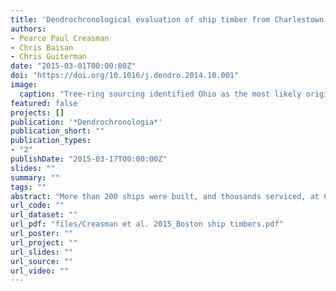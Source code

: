 ```yaml
---
title: 'Dendrochronological evaluation of ship timber from Charlestown Navy Yard (Boston, MA)'
authors: 
- Pearce Paul Creasman
- Chris Baisan
- Chris Guiterman
date: "2015-03-01T00:00:00Z"
doi: "https://doi.org/10.1016/j.dendro.2014.10.001"
image:
  caption: "Tree-ring sourcing identified Ohio as the most likely origin of ship-building timbers."
featured: false
projects: []
publication: '*Dendrochronologia*'
publication_short: ""
publication_types:
- "2"
publishDate: "2015-03-17T00:00:00Z"
slides: ""
summary: ""
tags: ""
abstract: "More than 200 ships were built, and thousands serviced, at Charlestown Navy Yard (Boston, MA) in its 174 years of service for the U.S. Navy (1800–1974 C.E.). Recent redevelopment of portions of the former yard revealed an historic timber pond where hundreds of unfinished naval-quality ship timbers were intentionally sunk and remained buried until ca. 2008. Many of these timbers were offered to the Henry B. du Pont Preservation Shipyard (Mystic Seaport, CT) for their restoration of Charles W. Morgan. Courtesy of Mystic Seaport, 38 specimens from the Charlestown yard (mostly Quercus sp.; including live [evergreen] oak and white oak) were selected for dendrochronological analysis. Most of the white oak specimens could be sourced with confidence to Ohio. Dates clustered in the late 1860s, suggesting late-Civil War or Reconstruction Era activities. This paper discusses the dates, origin, and other findings derived from this collection."
url_code: ""
url_dataset: ""
url_pdf: "files/Creasman et al. 2015_Boston ship timbers.pdf"
url_poster: ""
url_project: ""
url_slides: ""
url_source: ""
url_video: ""
---
```




